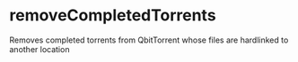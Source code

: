 # removeCompletedTorrents
Removes completed torrents from QbitTorrent whose files are hardlinked to another location
